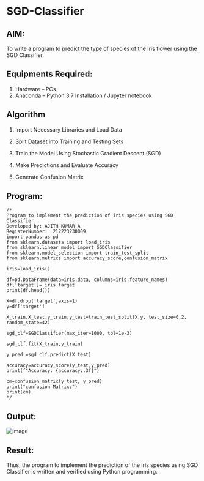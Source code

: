 # SGD-Classifier
## AIM:
To write a program to predict the type of species of the Iris flower using the SGD Classifier.

## Equipments Required:
1. Hardware – PCs
2. Anaconda – Python 3.7 Installation / Jupyter notebook

## Algorithm
1. Import Necessary Libraries and Load Data

2. Split Dataset into Training and Testing Sets

3. Train the Model Using Stochastic Gradient Descent (SGD)

4. Make Predictions and Evaluate Accuracy

5. Generate Confusion Matrix


## Program:
```
/*
Program to implement the prediction of iris species using SGD Classifier.
Developed by: AJITH KUMAR A
RegisterNumber:  212223230009
import pandas as pd
from sklearn.datasets import load_iris
from sklearn.linear_model import SGDClassifier
from sklearn.model_selection import train_test_split
from sklearn.metrics import accuracy_score,confusion_matrix

iris=load_iris()

df=pd.DataFrame(data=iris.data, columns=iris.feature_names)
df['target']= iris.target
print(df.head())

X=df.drop('target',axis=1)
y=df['target']

X_train,X_test,y_train,y_test=train_test_split(X,y, test_size=0.2, random_state=42)

sgd_clf=SGDClassifier(max_iter=1000, tol=1e-3)

sgd_clf.fit(X_train,y_train)

y_pred =sgd_clf.predict(X_test)

accuracy=accuracy_score(y_test,y_pred)
print(f"Accuracy: {accuracy:.3f}")

cm=confusion_matrix(y_test, y_pred)
print("confusion Matrix:")
print(cm)
*/
```

## Output:
![image](https://github.com/user-attachments/assets/22cf0650-bda1-4840-a161-d81a2cc80b04)


## Result:
Thus, the program to implement the prediction of the Iris species using SGD Classifier is written and verified using Python programming.
